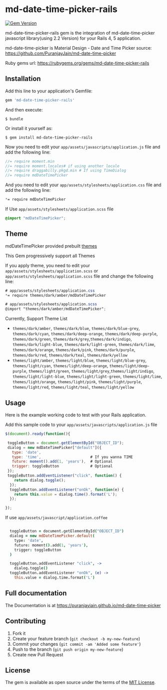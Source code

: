 # md-date-time-picker-rails
[![Gem
Version](https://badge.fury.io/rb/md-date-time-picker-rails.svg)](https://badge.fury.io/rb/md-date-time-picker-rails)

md-date-time-picker-rails gem is the integration of md-date-time-picker javascript
library(using 2.2 Version) for your Rails 4, 5 application.

md-date-time-picker is Material Design - Date and Time Picker
source: https://github.com/PuranjayJain/md-date-time-picker

Ruby gems url: https://rubygems.org/gems/md-date-time-picker-rails


## Installation

Add this line to your application's Gemfile:

```ruby
gem 'md-date-time-picker-rails'
```

And then execute:

    $ bundle

Or install it yourself as:

    $ gem install md-date-time-picker-rails

Now you need to edit your `app/assets/javascripts/application.js` file
and add the following line:
``` javascript
//= require moment.min
//= require moment.locales# if using another locale 
//= require draggabilly.pkgd.min # If using TimeDialog
//= require mdDateTimePicker
```

And you need to edit your `app/assets/stylesheets/application.css` file
and add the following line:

```css
*= require mdDateTimePicker
```

If Use `app/assets/stylesheets/application.scss` file
```scss
@import "mdDateTimePicker";
```

## Theme

mdDateTimePicker provided prebuilt
[themes](http://puranjayjain.github.io/md-date-time-picker/)

This Gem progressively support all Themes

If you apply theme, you need to edit your `app/assets/stylesheets/application.scss` or `app/assets/stylesheets/application.scss` file
and change the following line:


```css
# app/assets/stylesheets/application.css
*= require themes/dark/amber/mdDateTimePicker
```

```scss
# app/assets/stylesheets/application.scss
@import "themes/dark/amber/mdDateTimePicker";
```

Currently,  Support Theme List

- `themes/dark/amber`, `themes/dark/blue`, `themes/dark/blue-grey`, `themes/dark/cyan`, `themes/dark/deep-orange`, `themes/dark/deep-purple`, `themes/dark/green`, `themes/dark/grey`,`themes/dark/indigo`, `themes/dark/light-blue`, `themes/dark/light-green`, `themes/dark/lime`, `themes/dark/orange`, `themes/dark/pink`, `themes/dark/purple`, `themes/dark/red`, `themes/dark/teal`, `themes/dark/yellow`
- `themes/light/amber`, `themes/light/blue`, `themes/light/blue-grey`, `themes/light/cyan`, `themes/light/deep-orange`, `themes/light/deep-purple`, `themes/light/green`, `themes/light/grey`,`themes/light/indigo`, `themes/light/light-blue`, `themes/light/light-green`, `themes/light/lime`, `themes/light/orange`, `themes/light/pink`, `themes/light/purple`, `themes/light/red`, `themes/light/teal`, `themes/light/yellow`






## Usage

Here is the example working code to test with your Rails application.

Add this sample code to your `app/assets/javascripts/application.js`
file

``` javascript
$(document).ready(function(){

 toggleButton = document.getElementById("OBJECT_ID");
 dialog = new mdDateTimePicker["default"]({
   type: 'date',
   type: 'time',                      # If you wanna TIME
   future: moment().add(1, 'years'),  # Optional
   trigger: toggleButton              # Optional
 });
 toggleButton.addEventListener("click", function() {
    return dialog.toggle();
  });
  toggleButton.addEventListener("onOk", function(e) {
    return this.value = dialog.time().format('L');
  });

});
```

If use `app/assets/javascript/application.coffee`

``` coffee

  toggleButton = document.getElementById("OBJECT_ID")
  dialog = new mdDateTimePicker.default(
    type: 'date',
    future: moment().add(1, 'years'),
    trigger: toggleButton
  )

  toggleButton.addEventListener "click", ->
    dialog.toggle()
  toggleButton.addEventListener "onOk", (e) ->
    this.value = dialog.time.format('L')

```



## Full documentation 

The Documentation is at
https://puranjayjain.github.io/md-date-time-picker

## Contributing

1. Fork it
2. Create your feature branch (`git checkout -b my-new-feature`)
3. Commit your changes (`git commit -am 'Added some feature'`)
4. Push to the branch (`git push origin my-new-feature`)
5. Create new Pull Request


## License

The gem is available as open source under the terms of the [MIT
License](http://opensource.org/licenses/MIT).



